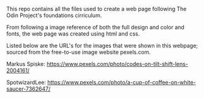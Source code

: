 This repo contains all the files used to create a web page following The Odin Project's foundations cirriculum. 

From following a image reference of both the full design and color and fonts, the web page was created using html and css. 

Listed below are the URL's for the images that were shown in this webpage; sourced from the free-to-use image website pexels.com.


Markus Spiske: https://www.pexels.com/photo/codes-on-tilt-shift-lens-2004161/ 

SpotwizardLee: https://www.pexels.com/photo/a-cup-of-coffee-on-white-saucer-7362647/
